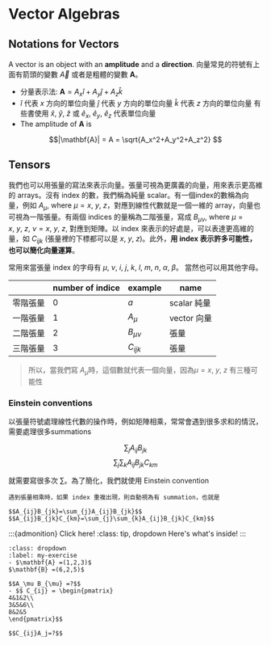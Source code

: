 

# Vector Algebras
## Notations for Vectors
A vector is an object with an **amplitude** and a **direction**.
向量常見的符號有上面有箭頭的變數 $\vec{A}$ 或者是粗體的變數 $\mathbf{A}$。 

- 分量表示法:
      $\mathbf{A} = A_x \hat{i} + A_y \hat{j} + A_z \hat{k}$
-   $\hat{i}$ 代表 $x$ 方向的單位向量
    $\hat{j}$ 代表 $y$ 方向的單位向量
    $\hat{k}$ 代表 $z$ 方向的單位向量
    有些書使用 $\hat{x}$, $\hat{y}$, $\hat{z}$ 或
    $\hat{e}_x$, $\hat{e}_y$, $\hat{e}_z$ 代表單位向量
-  The amplitude of $\mathbf{A}$ is 

$$|\mathbf{A}| = A = \sqrt{A_x^2+A_y^2+A_z^2} $$ 


## Tensors 

我們也可以用張量的寫法來表示向量。張量可視為更廣義的向量，用來表示更高維的 arrays。沒有 index 的數，我們稱為純量 scalar。有一個index的數稱為向量，例如 $A_\mu$, where $\mu =x,~y,~z$，對應到線性代數就是一個一維的 array，向量也可視為一階張量。有兩個 indices 的量稱為二階張量，寫成 $B_{\mu\nu}$, where $\mu =x,~y,~z$, $\nu =x,~y,~z$, 對應到矩陣。以 index 來表示的好處是，可以表達更高維的量，如 $C_{ijk}$ (張量裡的下標都可以是 $x$, $y$, $z$)。此外，**用 index 表示許多可能性，也可以簡化向量運算**。

常用來當張量 index 的字母有 $\mu$, $\nu$, $i$, $j$, $k$, $l$, $m$, $n$, $\alpha$, $\beta$。 當然也可以用其他字母。 

|      | number of indice | example | name|
| -----| ---- | ---- | ----|
|  零階張量     | 0 | $a$ | scalar 純量|
|  一階張量 | 1 | $A_\mu$ | vector 向量|
|  二階張量 | 2 | $B_{\mu\nu}$ | 張量|
|  三階張量 | 3 | $C_{ijk}$ | 張量|

>所以，當我們寫 $A_\mu$時，這個數就代表一個向量，因為$\mu=x,~y,~z$ 有三種可能性

### Einstein conventions
以張量符號處理線性代數的操作時，例如矩陣相乘，常常會遇到很多求和的情況，需要處理很多summations

$$\sum_{j}A_{ij}B_{jk} $$
$$\sum_{j}\sum_{k}A_{ij}B_{jk}C_{km}$$

就需要寫很多次 $\sum$。為了簡化，我們就使用 Einstein convention

```{prf:definition} Einstein convention
遇到張量相乘時，如果 index 重複出現，則自動視為有 summation，也就是

$$A_{ij}B_{jk}=\sum_{j}A_{ij}B_{jk}$$
$$A_{ij}B_{jk}C_{km}=\sum_{j}\sum_{k}A_{ij}B_{jk}C_{km}$$

```

:::{admonition} Click here!
:class: tip, dropdown
Here's what's inside!
:::

```{exercise}
:class: dropdown
:label: my-exercise
- $\mathbf{A} =(1,2,3)$
$\mathbf{B} =(6,2,5)$

$$A_\mu B_{\mu} =?$$
- $$ C_{ij} = \begin{pmatrix}
4&1&2\\
3&5&6\\
8&2&5
\end{pmatrix}$$

$$C_{ij}A_j=?$$
```
